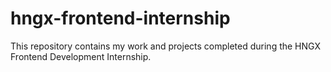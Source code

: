 # hngx-frontend-internship
This repository contains my work and projects completed during the HNGX Frontend Development Internship.
